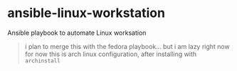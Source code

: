 # ansible-linux-workstation
Ansible playbook to automate Linux worksation

> i plan to merge this with the fedora playbook... but i am lazy right now
> for now this is arch linux configuration, after installing with `archinstall`
